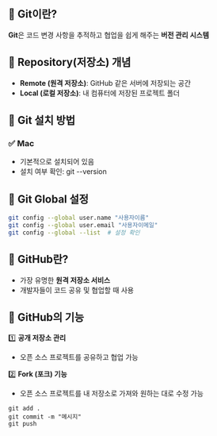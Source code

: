 ## 🔹 Git이란?

**Git**은 코드 변경 사항을 추적하고 협업을 쉽게 해주는 **버전 관리 시스템**

## 🔹 Repository(저장소) 개념

- **Remote (원격 저장소)**: GitHub 같은 서버에 저장되는 공간
- **Local (로컬 저장소)**: 내 컴퓨터에 저장된 프로젝트 폴더

## 🔹 Git 설치 방법

### ✅ Mac

- 기본적으로 설치되어 있음
- 설치 여부 확인: git --version

## 🔹 Git Global 설정

```bash
git config --global user.name "사용자이름"
git config --global user.email "사용자이메일"
git config --global --list  # 설정 확인
```

## 🔹 GitHub란?

- 가장 유명한 **원격 저장소 서비스**
- 개발자들이 코드 공유 및 협업할 때 사용

## 🔹 GitHub의 기능

1️⃣ **공개 저장소 관리**

- 오픈 소스 프로젝트를 공유하고 협업 가능

2️⃣ **Fork (포크) 기능**

- 오픈 소스 프로젝트를 내 저장소로 가져와 원하는 대로 수정 가능



```
git add .
git commit -m "메시지"
git push
```